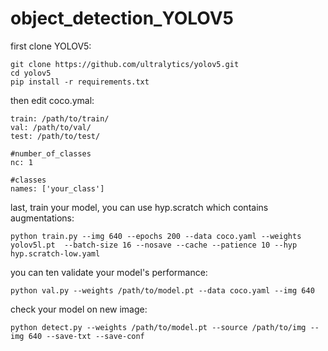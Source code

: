 # object_detection_YOLOV5

first clone YOLOV5:

```
git clone https://github.com/ultralytics/yolov5.git
cd yolov5
pip install -r requirements.txt
```

then edit coco.ymal:
```
train: /path/to/train/
val: /path/to/val/
test: /path/to/test/

#number_of_classes
nc: 1

#classes
names: ['your_class']
```

last, train your model, you can use hyp.scratch which contains augmentations:
```
python train.py --img 640 --epochs 200 --data coco.yaml --weights yolov5l.pt  --batch-size 16 --nosave --cache --patience 10 --hyp hyp.scratch-low.yaml
```
you can ten validate your model's performance:
```
python val.py --weights /path/to/model.pt --data coco.yaml --img 640
```
check your model on new image:
```
python detect.py --weights /path/to/model.pt --source /path/to/img --img 640 --save-txt --save-conf
```
